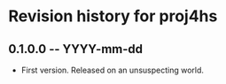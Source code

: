 # Revision history for proj4hs

## 0.1.0.0  -- YYYY-mm-dd

* First version. Released on an unsuspecting world.
